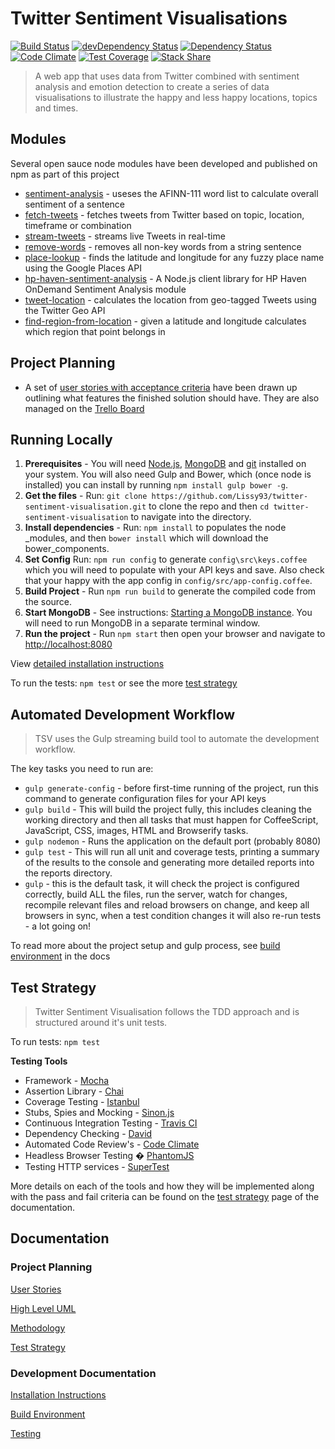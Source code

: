 # Twitter Sentiment Visualisations

[![Build Status](https://travis-ci.org/Lissy93/twitter-sentiment-visualisation.svg?branch=dev)](https://travis-ci.org/Lissy93/twitter-sentiment-visualisation)
[![devDependency Status](https://david-dm.org/lissy93/twitter-sentiment-visualisation/dev-status.svg)](https://david-dm.org/lissy93/twitter-sentiment-visualisation#info=devDependencies)
[![Dependency Status](https://david-dm.org/lissy93/twitter-sentiment-visualisation.svg)](https://david-dm.org/lissy93/twitter-sentiment-visualisation)
[![Code Climate](https://codeclimate.com/github/Lissy93/twitter-sentiment-visualisation/badges/gpa.svg)](https://codeclimate.com/github/Lissy93/twitter-sentiment-visualisation)
[![Test Coverage](https://codeclimate.com/github/Lissy93/twitter-sentiment-visualisation/badges/coverage.svg)](https://codeclimate.com/github/Lissy93/twitter-sentiment-visualisation/coverage)
[![Stack Share](http://img.shields.io/badge/tech-stack-0690fa.svg?style=flat)](http://stackshare.io/Lissy93/sentiment-sweep)

> A web app that uses data from Twitter combined with sentiment analysis and
> emotion detection to create a series of data visualisations to illustrate
> the happy and less happy locations, topics and times.

## Modules 
Several open sauce node modules have been developed and published on npm as part of this project
- [sentiment-analysis] - useses the AFINN-111 word list to calculate overall sentiment of a sentence
- [fetch-tweets] - fetches tweets from Twitter based on topic, location, timeframe or combination
- [stream-tweets] - streams live Tweets in real-time
- [remove-words] - removes all non-key words from a string sentence
- [place-lookup] - finds the latitude and longitude for any fuzzy place name using the Google Places API 
- [hp-haven-sentiment-analysis] - A Node.js client library for HP Haven OnDemand Sentiment Analysis module
- [tweet-location] - calculates the location from geo-tagged Tweets using the Twitter Geo API
- [find-region-from-location] - given a latitude and longitude calculates which region that point belongs in

## Project Planning 
- A set of [user stories with acceptance criteria] have been drawn up outlining what features the finished solution should have. They are also managed on the [Trello Board]

## Running Locally
1. **Prerequisites** - You will need [Node.js], [MongoDB] and [git]  installed on 
your system. You will also need Gulp and Bower, which (once node is installed) 
you can install by running ```npm install gulp bower -g```.
2. **Get the files** - Run: ```git clone https://github.com/Lissy93/twitter-
sentiment-visualisation.git``` to clone the repo and then 
```cd twitter-sentiment-visualisation```  to navigate into the directory.
3. **Install dependencies** -  Run: ```npm install``` to populates the node
_modules, and then ```bower install``` which will download the bower_components.
4. **Set Config** Run: ```npm run config```  to generate ```config\src\keys.coffee``` 
which you will need to populate with your API keys and save.
 Also check that your happy with the app config in ```config/src/app-config.coffee```.
5. **Build Project** - Run ```npm run build``` to generate the compiled code from
 the source.
6. **Start MongoDB** - See instructions: [Starting a MongoDB instance]. You will 
need to run MongoDB in a separate terminal window.
7. **Run the project** - Run ```npm start``` then open your browser and navigate 
to [http://localhost:8080]

View [detailed installation instructions]

To run the tests: ```npm test``` or see the more [test strategy]


## Automated Development Workflow
> TSV uses the Gulp streaming build tool to automate the development workflow.

The key tasks you need to run are:
- `gulp generate-config` - before first-time running of the project, run this command to generate configuration files for your API keys
- `gulp build` - This will build the project fully, this includes cleaning the working directory and then all tasks that must happen for CoffeeScript, JavaScript, CSS, images, HTML and Browserify tasks.
- `gulp nodemon` - Runs the application on the default port (probably 8080)
- `gulp test` - This will run all unit and coverage tests, printing a summary of the results to the console and generating more detailed reports into the reports directory.
- `gulp` - this is the default task, it will check the project is configured correctly, build ALL the files, run the server, watch for changes, recompile relevant files and reload browsers on change, and keep all browsers in sync, when a test condition changes it will also re-run tests - a lot going on!

To read more about the project setup and gulp process, see [build environment] in the docs


## Test Strategy 
> Twitter Sentiment Visualisation follows the TDD approach and is structured around it's unit tests.

To run tests: `npm test`


**Testing Tools**
- Framework - [Mocha](https://github.com/mochajs/mocha)
- Assertion Library - [Chai](https://github.com/chaijs/chai)
- Coverage Testing - [Istanbul](https://github.com/gotwarlost/istanbul)
- Stubs, Spies and Mocking - [Sinon.js](https://github.com/sinonjs/sinon)
- Continuous Integration Testing - [Travis CI](https://github.com/travis-ci/travis-ci)
- Dependency Checking - [David](https://github.com/alanshaw/david)
- Automated Code Review's - [Code Climate](https://github.com/codeclimate/codeclimate)
- Headless Browser Testing � [PhantomJS](https://github.com/ariya/phantomjs)
- Testing HTTP services - [SuperTest](https://github.com/visionmedia/supertest)

More details on each of the tools and how they will be implemented along 
with the pass and fail criteria can be found on the [test strategy] page 
of the documentation.

## Documentation
### Project Planning
[User Stories](docs/user-stories.md)

[High Level UML](docs/)

[Methodology](docs/)

[Test Strategy](docs/test-strategy.md)

### Development Documentation

[Installation Instructions](docs/installation-instructions.md)

[Build Environment](docs/build-environment.md)

[Testing](docs/test-strategy.md)

   [Trello Board]: <https://trello.com/b/jWBg1vd1/twitter-sentiment-visualisation>
   [Node.js]: <https://nodejs.org/en/>
   [MongoDB]: <https://www.mongodb.org/>
   [git]: <https://git-scm.com/>
   [Starting a MongoDB instance]: <http://docs.mongodb.org/master/tutorial/getting-started-with-the-mongo-shell/>
   [http://localhost:8080]: <http://localhost:8080>
   [detailed installation instructions]: <docs/installation-instructions.md>
   [test strategy]: <docs/test-strategy.md>
   [build environment]: <docs/build-environment.md>
   [user stories with acceptance criteria]: <docs/user-stories.md>
   
   [fetch-tweets]: <https://www.npmjs.com/package/fetch-tweets>
   [stream-tweets]: <https://www.npmjs.com/package/stream-tweets>
   [place-lookup]: <https://github.com/Lissy93/place-lookup>
   [tweet-location]: <https://www.npmjs.com/package/tweet-location>
   [remove-words]: <https://www.npmjs.com/package/remove-words>
   [sentiment-analysis]: <https://www.npmjs.com/package/sentiment-analysis>
   [hp-haven-sentiment-analysis]: <https://github.com/Lissy93/haven-sentiment-analysis>
   [find-region-from-location]: <https://github.com/Lissy93/find-region-from-location>

